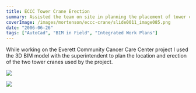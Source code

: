 ```yaml
---
title: ECCC Tower Crane Erection
summary: Assisted the team on site in planning the placement of tower cranes and mobile crane
coverImage: /images/mortenson/eccc-crane/slide0011_image085.png
date: "2006-06-26"
tags: ["AutoCad", "BIM in Field", "Integrated Work Plans"]
---
```


While working on the Everett Community Cancer Care Center project I used the 3D BIM model with the superintendent to plan the location and erection of the two tower cranes used by the project.

![](/images/mortenson/eccc-crane/slide0011_image087.png)

![](/images/mortenson/eccc-crane/slide0011_image089.png)
